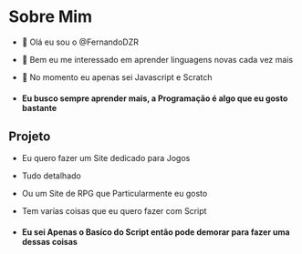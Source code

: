 # Sobre Mim

- 👋 Olá eu sou o @FernandoDZR
- 👀 Bem eu me interessado em aprender  linguagens novas cada vez mais
- 🌱 No momento eu apenas sei Javascript e Scratch

- #### Eu busco sempre aprender mais, a Programação é algo que eu gosto bastante

## Projeto

- Eu quero fazer um Site dedicado para Jogos
- Tudo detalhado

- Ou um Site de RPG que Particularmente eu gosto
- Tem varías coisas que eu quero fazer com Script

- #### Eu sei Apenas o Basíco do Script então pode demorar para fazer uma dessas coisas
